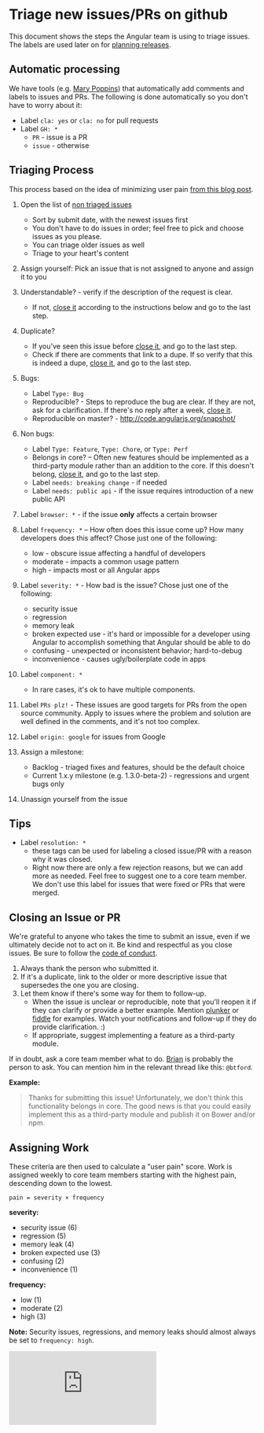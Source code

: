 # Triage new issues/PRs on github

This document shows the steps the Angular team is using to triage issues.
The labels are used later on for [planning releases](#assigning-work).


## Automatic processing

We have tools (e.g. [Mary Poppins]) that automatically add comments and labels to issues and PRs.
The following is done automatically so you don't have to worry about it:

* Label `cla: yes` or `cla: no` for pull requests
* Label `GH: *`
    * `PR` - issue is a PR
    * `issue` - otherwise


## Triaging Process

This process based on the idea of minimizing user pain
[from this blog post](http://www.lostgarden.com/2008/05/improving-bug-triage-with-user-pain.html).

1. Open the list of [non triaged issues](https://github.com/angular/angular.js/issues?direction=desc&milestone=none&page=1&sort=created&state=open)
    * Sort by submit date, with the newest issues first
    * You don't have to do issues in order; feel free to pick and choose issues as you please.
    * You can triage older issues as well
    * Triage to your heart's content
1. Assign yourself: Pick an issue that is not assigned to anyone and assign it to you
1. Understandable? - verify if the description of the request is clear.
    * If not, [close it][] according to the instructions below and go to the last step.
1. Duplicate?
    * If you've seen this issue before [close it][], and go to the last step.
    * Check if there are comments that link to a dupe. If so verify that this is indeed a dupe, [close it][], and go to the last step.
1. Bugs:
    * Label `Type: Bug`
    * Reproducible? - Steps to reproduce the bug are clear. If they are not, ask for a clarification. If there's no reply after a week, [close it][].
    * Reproducible on master? - <http://code.angularjs.org/snapshot/>
1. Non bugs:
    * Label `Type: Feature`, `Type: Chore`, or `Type: Perf`
    * Belongs in core? – Often new features should be implemented as a third-party module rather than an addition to the core.
      If this doesn't belong, [close it][], and go to the last step.
    * Label `needs: breaking change` - if needed
    * Label `needs: public api` - if the issue requires introduction of a new public API
1. Label `browser: *` - if the issue **only** affects a certain browser
1. Label `frequency: *` – How often does this issue come up? How many developers does this affect? Chose just one of the following:
    * low - obscure issue affecting a handful of developers
    * moderate - impacts a common usage pattern
    * high - impacts most or all Angular apps
1. Label `severity: *` - How bad is the issue? Chose just one of the following:
    * security issue
    * regression
    * memory leak
    * broken expected use - it's hard or impossible for a developer using Angular to accomplish something that Angular should be able to do
    * confusing - unexpected or inconsistent behavior; hard-to-debug
    * inconvenience - causes ugly/boilerplate code in apps
1. Label `component: *`
    * In rare cases, it's ok to have multiple components.
1. Label `PRs plz!` - These issues are good targets for PRs from the open source community. Apply to issues where the problem and solution are well defined in the comments, and it's not too complex.
1. Label `origin: google` for issues from Google
1. Assign a milestone:
   * Backlog - triaged fixes and features, should be the default choice
   * Current 1.x.y milestone (e.g. 1.3.0-beta-2) - regressions and urgent bugs only


1. Unassign yourself from the issue


## Tips

* Label `resolution: *`
    * these tags can be used for labeling a closed issue/PR with a reason why it was closed.
    * Right now there are only a few rejection reasons, but we can add more as needed. Feel free to suggest one to a core team member. We don't use this label for issues that were fixed or PRs that were merged.


## Closing an Issue or PR

We're grateful to anyone who takes the time to submit an issue, even if we ultimately decide not to act on it.
Be kind and respectful as you close issues. Be sure to follow the [code of conduct][].

1. Always thank the person who submitted it.
1. If it's a duplicate, link to the older or more descriptive issue that supersedes the one you are closing.
1. Let them know if there's some way for them to follow-up.
    * When the issue is unclear or reproducible, note that you'll reopen it if they can clarify or provide a better example. Mention [plunker] or [fiddle] for examples. Watch your notifications and follow-up if they do provide clarification. :)
    * If appropriate, suggest implementing a feature as a third-party module.

If in doubt, ask a core team member what to do.
[Brian](https://github.com/btford) is probably the person to ask.
You can mention him in the relevant thread like this: `@btford`.

**Example:**

> Thanks for submitting this issue!
> Unfortunately, we don't think this functionality belongs in core.
> The good news is that you could easily implement this as a third-party module and publish it on Bower and/or npm.


## Assigning Work

These criteria are then used to calculate a "user pain" score.
Work is assigned weekly to core team members starting with the highest pain, descending down to the lowest.

```
pain = severity × frequency
```

**severity:**

- security issue (6)
- regression (5)
- memory leak (4)
- broken expected use (3)
- confusing (2)
- inconvenience (1)

**frequency:**

- low (1)
- moderate (2)
- high (3)

**Note:** Security issues, regressions, and memory leaks should almost always be set to `frequency: high`.


[![Analytics](https://ga-beacon.appspot.com/UA-8594346-11/angular.js/TRIAGING.md?pixel)](https://github.com/igrigorik/ga-beacon)


[close it]: #closing-an-issue-or-pr
[code of conduct]: https://github.com/angular/code-of-conduct/blob/master/CODE_OF_CONDUCT.md
[Mary Poppins]: https://github.com/btford/mary-poppins
[plunker]: http://plnkr.co/
[fiddle]: http://jsfiddle.net/
